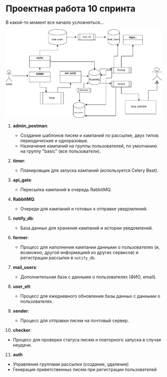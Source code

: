 # Проектная работа 10 спринта


В какой-то момент все начало усложняться…


![тут примерная схема сервисов](scheme.png)


1. **admin_postman**:
   - Создание шаблонов писем и кампаний по рассылке, двух типов: периодические и одноразовые.
   - Назначение кампаний на группы пользователей, по умолчанию на группу "basic" (все пользователи).

2. **timer**:
   - Планировщик для запуска кампаний (используется Celery Beat).

3. **api_gate**:
   - Пересылка кампаний в очередь RabbitMQ.

4. **RabbitMQ**:
   - Очереди для кампаний и готовых к отправке уведомлений.

5. **notify_db**:
   - База данных для хранения кампаний и истории уведомлений.

6. **former**:
   - Процесс для наполнения кампании данными о пользователях (и, возможно, другой информацией из других сервисов) и регистрации рассылки в `notify_db`.

7. **mail_users**:
   - Дополнительная база с данными о пользователях (ФИО, email).

8. **user_elt**:
   - Процесс для ежедневного обновления базы данных с данными о пользователях.

9. **sender**:
   - Процесс для отправки писем на почтовый сервер.

10. **checker**:
   - Процесс для проверки статуса писем и повторного запуска в случае неудачи.

11. **auth**
   - Управление группами рассылки (создание, удаление)
   - Генерация приветственных писем при регистрации пользователей



